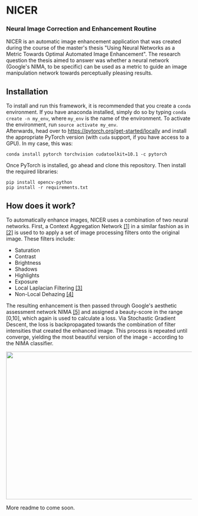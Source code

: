 # NICER 
### Neural Image Correction and Enhancement Routine

NICER is an automatic image enhancement application that was created during the course of the master's thesis 
"Using Neural Networks as a Metric Towards Optimal Automated Image Enhancement". The research question 
the thesis aimed to answer was whether a neural network (Google's NIMA, to be specific) can be used as a metric to guide an image 
manipulation network towards perceptually pleasing results.  


## Installation

To install and run this framework, it is recommended that you create a `conda` environment. If you have anaconda installed, simply do so by typing
`conda create -n my_env`, where `my_env` is the name of the environment. To activate the environment, run 
`source activate my_env`.  
Afterwards, head over to https://pytorch.org/get-started/locally and install the appropriate PyTorch version (with `cuda`
support, if you have access to a GPU). In my case, this was: 

`conda install pytorch torchvision cudatoolkit=10.1 -c pytorch`

Once PyTorch is installed, go ahead and clone this repository. Then install the required libraries:

`pip install opencv-python` \
`pip install -r requirements.txt`


## How does it work? 

To automatically enhance images, NICER uses a combination of two neural networks. First, a Context Aggregation Network [[1]](https://arxiv.org/pdf/1511.07122.pdf)
in a similar fashion as in [[2]](http://openaccess.thecvf.com/content_ICCV_2017/papers/Chen_Fast_Image_Processing_ICCV_2017_paper.pdf) 
is used to to apply a set of image processing filters onto the original image. These filters include: 
* Saturation 
* Contrast 
* Brightness
* Shadows
* Highlights
* Exposure
* Local Laplacian Filtering [[3]](http://people.csail.mit.edu/hasinoff/pubs/ParisEtAl11-lapfilters-lowres.pdf)
* Non-Local Dehazing [[4]](http://openaccess.thecvf.com/content_cvpr_2016/papers/Berman_Non-Local_Image_Dehazing_CVPR_2016_paper.pdf)

The resulting enhancement is then passed through Google's aesthetic assessment network NIMA [[5]](https://arxiv.org/abs/1709.05424)
and assigned a beauty-score in the range [0,10], which again is used to calculate a loss. Via Stochastic Gradient Descent, 
the loss is backpropagated towards the combination of filter intensities that created the enhanced image. This process is 
repeated until converge, yielding the most beautiful version of the image - according to the NIMA classifier.  


<img src="https://github.com/mr-Mojo/NICER/blob/master/imgs/pipeline_full.png" width="700" height="400">

More readme to come soon. 
